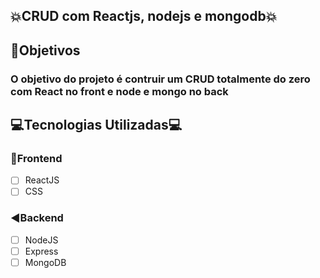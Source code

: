 ## :collision:CRUD  com Reactjs, nodejs e mongodb:collision:

## :rocket:Objetivos

### O objetivo do projeto é contruir um CRUD totalmente do zero com React no front e node e mongo no back

## :computer:Tecnologias Utilizadas:computer:

### :bullettrain_front:Frontend
- [ ] ReactJS
- [ ] CSS

### :arrow_backward:Backend
- [ ] NodeJS
- [ ] Express
- [ ] MongoDB
